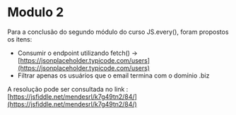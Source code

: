 # Modulo 2
Para a conclusão do segundo módulo do curso JS.every(), foram propostos os itens:
- Consumir o endpoint utilizando fetch() -> [https://jsonplaceholder.typicode.com/users](https://jsonplaceholder.typicode.com/users)
- Filtrar apenas os usuários que o email termina com o domínio .biz

A resolução pode ser consultada no link : [https://jsfiddle.net/mendesrl/k7g49tn2/84/](https://jsfiddle.net/mendesrl/k7g49tn2/84/)

